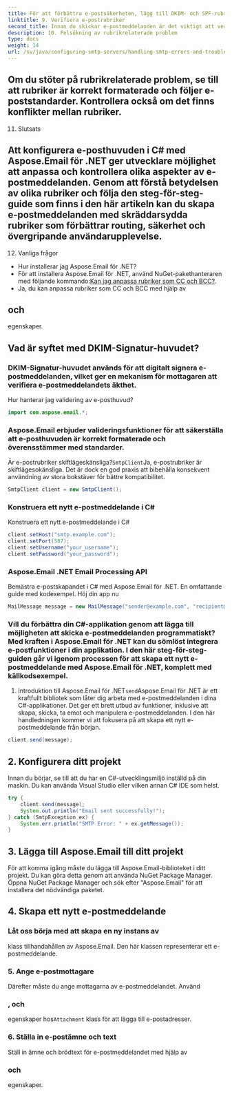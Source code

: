 ```yaml
---
title: För att förbättra e-postsäkerheten, lägg till DKIM- och SPF-rubriker i dina e-postmeddelanden:
linktitle: 9. Verifiera e-postrubriker
second_title: Innan du skickar e-postmeddelanden är det viktigt att verifiera att rubrikerna är korrekt formaterade. Aspose.Email tillhandahåller valideringsfunktioner för att säkerställa överensstämmelse med e-poststandarder.
description: 10. Felsökning av rubrikrelaterade problem
type: docs
weight: 14
url: /sv/java/configuring-smtp-servers/handling-smtp-errors-and-troubleshooting/
---
```


## Om du stöter på rubrikrelaterade problem, se till att rubriker är korrekt formaterade och följer e-poststandarder. Kontrollera också om det finns konflikter mellan rubriker.

11. Slutsats

## Att konfigurera e-posthuvuden i C# med Aspose.Email för .NET ger utvecklare möjlighet att anpassa och kontrollera olika aspekter av e-postmeddelanden. Genom att förstå betydelsen av olika rubriker och följa den steg-för-steg-guide som finns i den här artikeln kan du skapa e-postmeddelanden med skräddarsydda rubriker som förbättrar routing, säkerhet och övergripande användarupplevelse.

12. Vanliga frågor

- Hur installerar jag Aspose.Email för .NET?
- För att installera Aspose.Email för .NET, använd NuGet-pakethanteraren med följande kommando:[Kan jag anpassa rubriker som CC och BCC?](https://releases.aspose.com/email/java/).
-  Ja, du kan anpassa rubriker som CC och BCC med hjälp av

##  och

 egenskaper.

## Vad är syftet med DKIM-Signatur-huvudet?

### DKIM-Signatur-huvudet används för att digitalt signera e-postmeddelanden, vilket ger en mekanism för mottagaren att verifiera e-postmeddelandets äkthet.

Hur hanterar jag validering av e-posthuvud?

```java
import com.aspose.email.*;
```

### Aspose.Email erbjuder valideringsfunktioner för att säkerställa att e-posthuvuden är korrekt formaterade och överensstämmer med standarder.

Är e-postrubriker skiftlägeskänsliga?`SmtpClient`Ja, e-postrubriker är skiftlägesokänsliga. Det är dock en god praxis att bibehålla konsekvent användning av stora bokstäver för bättre kompatibilitet.

```java
SmtpClient client = new SmtpClient();
```

###  Konstruera ett nytt e-postmeddelande i C#

 Konstruera ett nytt e-postmeddelande i C#

```java
client.setHost("smtp.example.com");
client.setPort(587);
client.setUsername("your_username");
client.setPassword("your_password");
```

###  Aspose.Email .NET Email Processing API

 Bemästra e-postskapandet i C# med Aspose.Email för .NET. En omfattande guide med kodexempel. Höj din app nu

```java
MailMessage message = new MailMessage("sender@example.com", "recipient@example.com", "Subject", "Body of the email.");
```

### Vill du förbättra din C#-applikation genom att lägga till möjligheten att skicka e-postmeddelanden programmatiskt? Med kraften i Aspose.Email för .NET kan du sömlöst integrera e-postfunktioner i din applikation. I den här steg-för-steg-guiden går vi igenom processen för att skapa ett nytt e-postmeddelande med Aspose.Email för .NET, komplett med källkodsexempel.

1. Introduktion till Aspose.Email för .NET`send`Aspose.Email för .NET är ett kraftfullt bibliotek som låter dig arbeta med e-postmeddelanden i dina C#-applikationer. Det ger ett brett utbud av funktioner, inklusive att skapa, skicka, ta emot och manipulera e-postmeddelanden. I den här handledningen kommer vi att fokusera på att skapa ett nytt e-postmeddelande från början.

```java
client.send(message);
```

## 2. Konfigurera ditt projekt

Innan du börjar, se till att du har en C#-utvecklingsmiljö inställd på din maskin. Du kan använda Visual Studio eller vilken annan C# IDE som helst.

```java
try {
    client.send(message);
    System.out.println("Email sent successfully!");
} catch (SmtpException ex) {
    System.err.println("SMTP Error: " + ex.getMessage());
}
```

## 3. Lägga till Aspose.Email till ditt projekt

För att komma igång måste du lägga till Aspose.Email-biblioteket i ditt projekt. Du kan göra detta genom att använda NuGet Package Manager. Öppna NuGet Package Manager och sök efter "Aspose.Email" för att installera det nödvändiga paketet.

## 4. Skapa ett nytt e-postmeddelande

###  Låt oss börja med att skapa en ny instans av

 klass tillhandahållen av Aspose.Email. Den här klassen representerar ett e-postmeddelande.

### 5. Ange e-postmottagare

Därefter måste du ange mottagarna av e-postmeddelandet. Använd

###  , och

 egenskaper hos`Attachment` klass för att lägga till e-postadresser.

### 6. Ställa in e-postämne och text

 Ställ in ämne och brödtext för e-postmeddelandet med hjälp av

###  och

 egenskaper.